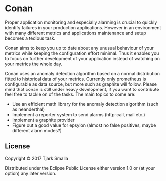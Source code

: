 # Conan

Proper application monitoring and especially alarming is crucial to quickly identify failures in your production applications.
However in an environment with many different metrics and applications maintenance and setup becomes a tedious task.

Conan aims to keep you up to date about any unusual behaviour of your metrics while keeping the configuration effort minimal.
Thus it enables you to focus on further development of your application instead of watching on your metrics the whole day.

Conan uses an anomaly detection algorithm based on a normal distribution fitted to historical data of your metrics.
Currently only prometheus is configurable as data source, but more such as graphite will follow.
Please mind that conan is still under heavy development, if you want to contribute feel free to tackle on of the tasks.
The main topics to come are:
- Use an efficient math library for the anomaly detection algorithm (such as neanderthal)
- Implement a reporter system to send alarms (http-call, mail etc.)
- Implement a graphite provider
- Figure out a good value for epsylon (almost no false positives, maybe different alarm modes?)

## License

Copyright © 2017 Tjark Smalla

Distributed under the Eclipse Public License either version 1.0 or (at
your option) any later version.
